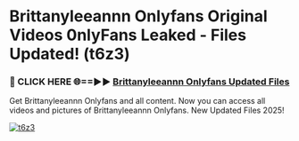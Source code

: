 # Brittanyleeannn Onlyfans Original Videos 0nlyFans Leaked - Files Updated! (t6z3)

<h3>🔴 CLICK HERE 🌐==►► <a href="https://tinyurl.com/x26r9saj" rel="nofollow">Brittanyleeannn Onlyfans Updated Files</a></h3>

Get Brittanyleeannn Onlyfans and all content. Now you can access all videos and pictures of Brittanyleeannn Onlyfans. New Updated Files 2025!

[![t6z3](https://i.imgur.com/LkgZPqh.gif)](https://tinyurl.com/x26r9saj)
